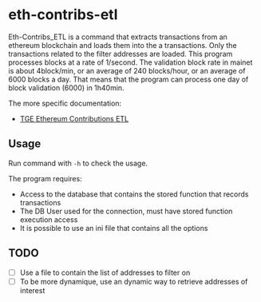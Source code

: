 # eth-contribs-etl

Eth-Contribs_ETL is a command that extracts transactions from an ethereum blockchain and loads them into the a transactions. Only the transactions related to the filter addresses are loaded.
This program processes blocks at a rate of 1/second.
The validation block rate in mainet is about 4block/min, or an average of 240 blocks/hour, or an average of 6000 blocks a day.
That means that the program can process one day of block validation (6000) in 1h40min.

The more specific documentation:

* [TGE Ethereum Contributions ETL](https://docs.google.com/document/d/1h9-4Hm16ygKrzVdwWO9nPu8sVO6RriPgDI11nZ_RTpY/edit#heading=h.xnl5gebzkyed)

## Usage

Run command with `-h` to check the usage.

The program requires:

+ Access to the database that contains the stored function that records transactions
+ The DB User used for the connection, must have stored function execution access
+ It is possible to use an ini file that contains all the options


## TODO

+ [ ] Use a file to contain the list of addresses to filter on
+ [ ] To be more dynamique, use an dynamic way to retrieve addresses of interest

